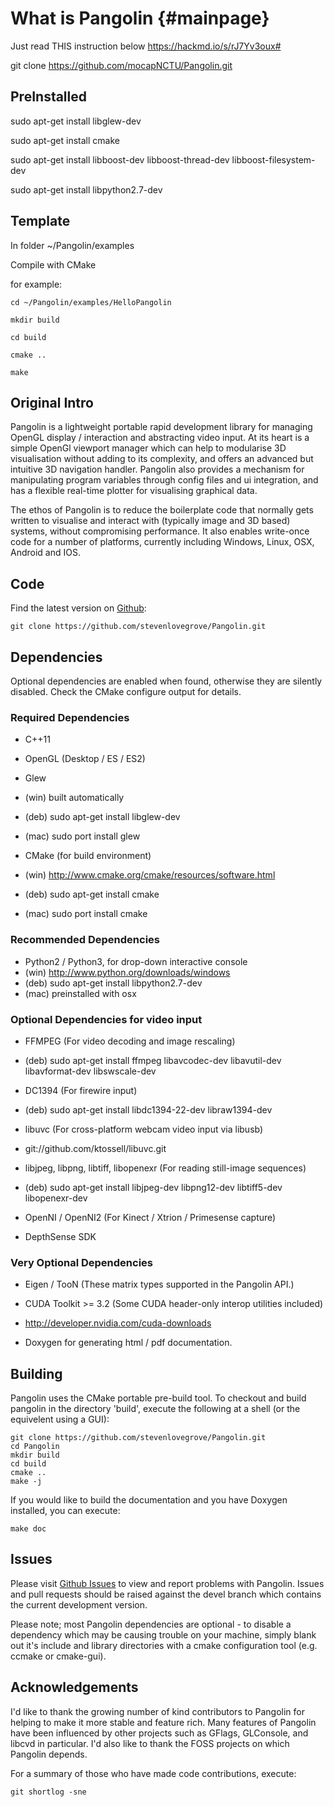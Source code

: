 What is Pangolin {#mainpage}
====================================

Just read THIS instruction below
https://hackmd.io/s/rJ7Yv3oux#

git clone https://github.com/mocapNCTU/Pangolin.git

## PreInstalled ##
sudo apt-get install libglew-dev

sudo apt-get install cmake

sudo apt-get install libboost-dev libboost-thread-dev libboost-filesystem-dev

sudo apt-get install libpython2.7-dev

## Template ##
In folder ~/Pangolin/examples

Compile with CMake

for example:
```shell=
cd ~/Pangolin/examples/HelloPangolin

mkdir build

cd build

cmake ..

make

```

## Original Intro ##

Pangolin is a lightweight portable rapid development library for managing OpenGL
display / interaction and abstracting video input. At its heart is a simple
OpenGl viewport manager which can help to modularise 3D visualisation without
adding to its complexity, and offers an advanced but intuitive 3D navigation
handler. Pangolin also provides a mechanism for manipulating program variables
through config files and ui integration, and has a flexible real-time plotter
for visualising graphical data.

The ethos of Pangolin is to reduce the boilerplate code that normally
gets written to visualise and interact with (typically image and 3D
based) systems, without compromising performance. It also enables write-once
code for a number of platforms, currently including Windows, Linux, OSX, Android
and IOS.

## Code ##

Find the latest version on [Github](http://github.com/stevenlovegrove/Pangolin):

```
git clone https://github.com/stevenlovegrove/Pangolin.git
```

## Dependencies ##

Optional dependencies are enabled when found, otherwise they are silently disabled.
Check the CMake configure output for details.

### Required Dependencies ###

* C++11

* OpenGL (Desktop / ES / ES2)

* Glew
 * (win) built automatically
 * (deb) sudo apt-get install libglew-dev
 * (mac) sudo port install glew

* CMake (for build environment)
 * (win) http://www.cmake.org/cmake/resources/software.html
 * (deb) sudo apt-get install cmake
 * (mac) sudo port install cmake

### Recommended Dependencies ###

* Python2 / Python3, for drop-down interactive console
 * (win) http://www.python.org/downloads/windows
 * (deb) sudo apt-get install libpython2.7-dev
 * (mac) preinstalled with osx

### Optional Dependencies for video input ###

* FFMPEG (For video decoding and image rescaling)
 * (deb) sudo apt-get install ffmpeg libavcodec-dev libavutil-dev libavformat-dev libswscale-dev

* DC1394 (For firewire input)
 * (deb) sudo apt-get install libdc1394-22-dev libraw1394-dev

* libuvc (For cross-platform webcam video input via libusb)
 * git://github.com/ktossell/libuvc.git

* libjpeg, libpng, libtiff, libopenexr (For reading still-image sequences)
 * (deb) sudo apt-get install libjpeg-dev libpng12-dev libtiff5-dev libopenexr-dev

* OpenNI / OpenNI2 (For Kinect / Xtrion / Primesense capture)

* DepthSense SDK

### Very Optional Dependencies ###

* Eigen / TooN (These matrix types supported in the Pangolin API.)

* CUDA Toolkit >= 3.2 (Some CUDA header-only interop utilities included)
 * http://developer.nvidia.com/cuda-downloads

* Doxygen for generating html / pdf documentation.

## Building ##

Pangolin uses the CMake portable pre-build tool. To checkout and build pangolin in the
directory 'build', execute the following at a shell (or the equivelent using a GUI):

```
git clone https://github.com/stevenlovegrove/Pangolin.git
cd Pangolin
mkdir build
cd build
cmake ..
make -j
```

If you would like to build the documentation and you have Doxygen installed, you
can execute:

```
make doc
```

## Issues ##

Please visit [Github Issues](https://github.com/stevenlovegrove/Pangolin/issues) to view and report problems with Pangolin. Issues and pull requests should be raised against the devel branch which contains the current development version.

Please note; most Pangolin dependencies are optional - to disable a dependency which may be causing trouble on your machine, simply blank out it's include and library directories with a cmake configuration tool (e.g. ccmake or cmake-gui).

## Acknowledgements ##

I'd like to thank the growing number of kind contributors to Pangolin for helping to make it more stable and feature rich. Many features of Pangolin have been influenced by other projects such as GFlags, GLConsole, and libcvd in particular. I'd also like to thank the FOSS projects on which Pangolin depends.

For a summary of those who have made code contributions, execute:

```
git shortlog -sne
```
